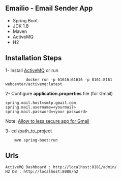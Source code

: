 ## Emailio - Email Sender App

- Spring Boot
- JDK 1.8
- Maven
- ActiveMQ
- H2

## Installation Steps

1- Install [ActiveMQ](http://activemq.apache.org/download.html)  or run 
				
			 docker run -p 61616:61616 -p 8161:8161 webcenter/activemq:latest
			 
2- Configure **application.properties** file (for Gmail)
								
	spring.mail.host=smtp.gmail.com
	spring.mail.username=<yourmail>
	spring.mail.password=<your password>

Note: [Allow to less secure app for Gmail](https://myaccount.google.com/lesssecureapps) 		

3-      cd /path_to_project

		mvn spring-boot:run
			   
## Urls

    ActiveMQ Dashboard : http://localhost:8181/admin/
    H2 DB : http://localhost:8080/h2
